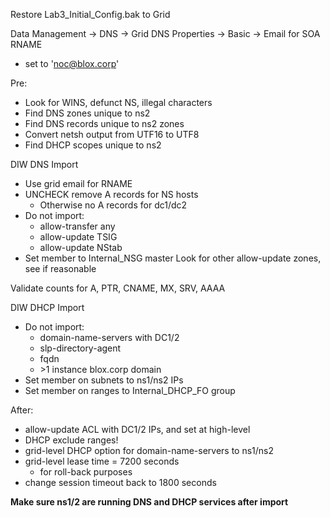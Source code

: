 Restore Lab3_Initial_Config.bak to Grid

Data Management -> DNS -> Grid DNS Properties -> Basic -> Email for SOA RNAME
- set to 'noc@blox.corp'

Pre:
- Look for WINS, defunct NS, illegal characters
- Find DNS zones unique to ns2
- Find DNS records unique to ns2 zones
- Convert netsh output from UTF16 to UTF8
- Find DHCP scopes unique to ns2

DIW DNS Import
- Use grid email for RNAME
- UNCHECK remove A records for NS hosts
  - Otherwise no A records for dc1/dc2
- Do not import:
  - allow-transfer any
  - allow-update TSIG
  - allow-update NStab
- Set member to Internal_NSG master
Look for other allow-update zones, see if reasonable

Validate counts for A, PTR, CNAME, MX, SRV, AAAA

DIW DHCP Import
- Do not import:
  - domain-name-servers with DC1/2
  - slp-directory-agent
  - fqdn
  - \>1 instance blox.corp domain
- Set member on subnets to ns1/ns2 IPs
- Set member on ranges to Internal_DHCP_FO group

After:
- allow-update ACL with DC1/2 IPs, and set at high-level
- DHCP exclude ranges!
- grid-level DHCP option for domain-name-servers to ns1/ns2
- grid-level lease time = 7200 seconds
  - for roll-back purposes
- change session timeout back to 1800 seconds

**Make sure ns1/2 are running DNS and DHCP services after import**
